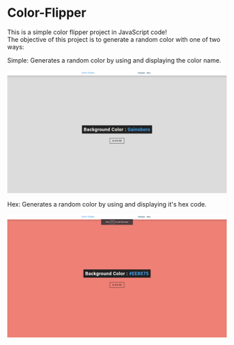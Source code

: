 # Color-Flipper
This is a simple color flipper project in JavaScript code!</br>
The objective of this project is to generate a random color with one of two ways:</br>

Simple: Generates a random color by using and displaying the color name.</br>

![My Image](images/simple.png)


Hex: Generates a random color by using and displaying it's hex code. </br>

![My Image](images/hex.png)
